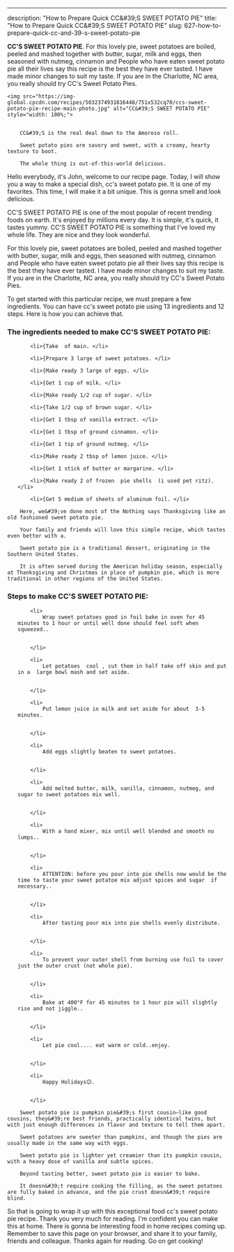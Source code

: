 ---
description: "How to Prepare Quick CC&amp;#39;S SWEET POTATO PIE"
title: "How to Prepare Quick CC&amp;#39;S SWEET POTATO PIE"
slug: 627-how-to-prepare-quick-cc-and-39-s-sweet-potato-pie

<p>
	<strong>CC&#39;S SWEET POTATO PIE</strong>. 
	For this lovely pie, sweet potatoes are boiled, peeled and mashed together with butter, sugar, milk and eggs, then seasoned with nutmeg, cinnamon and People who have eaten sweet potato pie all their lives say this recipe is the best they have ever tasted. I have made minor changes to suit my taste. If you are in the Charlotte, NC area, you really should try CC&#39;s Sweet Potato Pies.
</p>
<p>
	
	<img src="https://img-global.cpcdn.com/recipes/5032374931816448/751x532cq70/ccs-sweet-potato-pie-recipe-main-photo.jpg" alt="CC&#39;S SWEET POTATO PIE" style="width: 100%;">
	
	
		CC&#39;S is the real deal down to the Amoroso roll.
	
		Sweet potato pies are savory and sweet, with a creamy, hearty texture to boot.
	
		The whole thing is out-of-this-world delicious.
	
</p>
<p>
	Hello everybody, it's John, welcome to our recipe page. Today, I will show you a way to make a special dish, cc&#39;s sweet potato pie. It is one of my favorites. This time, I will make it a bit unique. This is gonna smell and look delicious.
</p>
	
<p>
	CC&#39;S SWEET POTATO PIE is one of the most popular of recent trending foods on earth. It's enjoyed by millions every day. It is simple, it's quick, it tastes yummy. CC&#39;S SWEET POTATO PIE is something that I've loved my whole life. They are nice and they look wonderful.
</p>
<p>
	For this lovely pie, sweet potatoes are boiled, peeled and mashed together with butter, sugar, milk and eggs, then seasoned with nutmeg, cinnamon and People who have eaten sweet potato pie all their lives say this recipe is the best they have ever tasted. I have made minor changes to suit my taste. If you are in the Charlotte, NC area, you really should try CC&#39;s Sweet Potato Pies.
</p>

<p>
To get started with this particular recipe, we must prepare a few ingredients. You can have cc&#39;s sweet potato pie using 13 ingredients and 12 steps. Here is how you can achieve that.
</p>

<h3>The ingredients needed to make CC&#39;S SWEET POTATO PIE:</h3>

<ol>
	
		<li>{Take  of main. </li>
	
		<li>{Prepare 3 large of sweet potatoes. </li>
	
		<li>{Make ready 3 large of eggs. </li>
	
		<li>{Get 1 cup of milk. </li>
	
		<li>{Make ready 1/2 cup of sugar. </li>
	
		<li>{Take 1/2 cup of brown sugar. </li>
	
		<li>{Get 1 tbsp of vanilla extract. </li>
	
		<li>{Get 1 tbsp of ground cinnamon. </li>
	
		<li>{Get 1 tsp of ground nutmeg. </li>
	
		<li>{Make ready 2 tbsp of lemon juice. </li>
	
		<li>{Get 1 stick of butter or margarine. </li>
	
		<li>{Make ready 2 of frozen  pie shells  (i used pet ritz). </li>
	
		<li>{Get 5 medium of sheets of aluminum foil. </li>
	
</ol>
<p>
	
		Here, we&#39;ve done most of the Nothing says Thanksgiving like an old fashioned sweet potato pie.
	
		Your family and friends will love this simple recipe, which tastes even better with a.
	
		Sweet potato pie is a traditional dessert, originating in the Southern United States.
	
		It is often served during the American holiday season, especially at Thanksgiving and Christmas in place of pumpkin pie, which is more traditional in other regions of the United States.
	
</p>

<h3>Steps to make CC&#39;S SWEET POTATO PIE:</h3>

<ol>
	
		<li>
			Wrap sweet potatoes good in foil bake in oven for 45 minutes to 1 hour or until well done should feel soft when squeezed..
			
			
		</li>
	
		<li>
			Let potatoes  cool , cut them in half take off skin and put in a  large bowl mash and set aside.
			
			
		</li>
	
		<li>
			Put lemon juice in milk and set aside for about  3-5 minutes.
			
			
		</li>
	
		<li>
			Add eggs slightly beaten to sweet potatoes.
			
			
		</li>
	
		<li>
			Add melted butter, milk, vanilla, cinnamon, nutmeg, and sugar to sweet potatoes mix well.
			
			
		</li>
	
		<li>
			With a hand mixer, mix until well blended and smooth no lumps..
			
			
		</li>
	
		<li>
			ATTENTION: before you pour into pie shells now would be the time to taste your sweet potatoe mix adjust spices and sugar  if necessary..
			
			
		</li>
	
		<li>
			After tasting pour mix into pie shells evenly distribute.
			
			
		</li>
	
		<li>
			To prevent your outer shell from burning use foil to cover just the outer crust (not whole pie).
			
			
		</li>
	
		<li>
			Bake at 400°F for 45 minutes to 1 hour pie will slightly   rise and not jiggle..
			
			
		</li>
	
		<li>
			Let pie cool.... eat warm or cold..enjoy.
			
			
		</li>
	
		<li>
			Happy Holidays😊.
			
			
		</li>
	
</ol>

<p>
	
		Sweet potato pie is pumpkin pie&#39;s first cousin—like good cousins, they&#39;re best friends, practically identical twins, but with just enough differences in flavor and texture to tell them apart.
	
		Sweet potatoes are sweeter than pumpkins, and though the pies are usually made in the same way with eggs.
	
		Sweet potato pie is lighter yet creamier than its pumpkin cousin, with a heavy dose of vanilla and subtle spices.
	
		Beyond tasting better, sweet potato pie is easier to bake.
	
		It doesn&#39;t require cooking the filling, as the sweet potatoes are fully baked in advance, and the pie crust doesn&#39;t require blind.
	
</p>

<p>
	So that is going to wrap it up with this exceptional food cc&#39;s sweet potato pie recipe. Thank you very much for reading. I'm confident you can make this at home. There is gonna be interesting food in home recipes coming up. Remember to save this page on your browser, and share it to your family, friends and colleague. Thanks again for reading. Go on get cooking!
</p>
